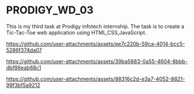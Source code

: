 # PRODIGY_WD_03
This is my third task at Prodigy infotech internship.
The task is to create a Tic-Tac-Toe web application using HTML,CSS,JavaScript.

https://github.com/user-attachments/assets/ee7c220b-59ca-4014-bcc5-5286f374da07

https://github.com/user-attachments/assets/39ba5883-0a55-4604-8bbb-dbf86eab68c1

https://github.com/user-attachments/assets/88316c2d-e3a7-4052-8821-99f3bf5a9212





